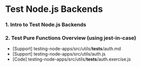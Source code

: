 # Test Node.js Backends

### 1. Intro to Test Node.js Backends
### 2. Test Pure Functions Overview (using jest-in-case)

- [Support] testing-node-apps/src/utils/__tests__/auth.md
- [Support] testing-node-apps/src/utils/auth.js
- [Code] testing-node-apps/src/utils/__tests__/auth.exercise.js